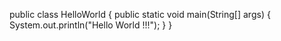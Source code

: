 public class HelloWorld {
  public static void main(String[] args) {
     System.out.println("Hello World !!!");
   }
}
